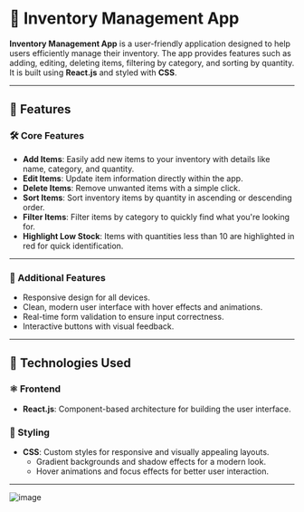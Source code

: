 # 🌟 Inventory Management App

**Inventory Management App** is a user-friendly application designed to help users efficiently manage their inventory. The app provides features such as adding, editing, deleting items, filtering by category, and sorting by quantity. It is built using **React.js** and styled with **CSS**.

---

## 🚀 Features

### 🛠 Core Features
- **Add Items**: Easily add new items to your inventory with details like name, category, and quantity.
- **Edit Items**: Update item information directly within the app.
- **Delete Items**: Remove unwanted items with a simple click.
- **Sort Items**: Sort inventory items by quantity in ascending or descending order.
- **Filter Items**: Filter items by category to quickly find what you're looking for.
- **Highlight Low Stock**: Items with quantities less than 10 are highlighted in red for quick identification.

---

### 🌟 Additional Features
- Responsive design for all devices.
- Clean, modern user interface with hover effects and animations.
- Real-time form validation to ensure input correctness.
- Interactive buttons with visual feedback.

---

## 🧰 Technologies Used

### ⚛️ Frontend
- **React.js**: Component-based architecture for building the user interface.

### 🎨 Styling
- **CSS**: Custom styles for responsive and visually appealing layouts.
  - Gradient backgrounds and shadow effects for a modern look.
  - Hover animations and focus effects for better user interaction.

---

![image](https://github.com/user-attachments/assets/e97e6397-0cc3-4def-8471-b503a84b2e60)






